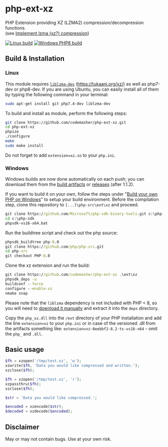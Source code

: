 # php-ext-xz

PHP Extension providing XZ (LZMA2) compression/decompression functions.<br/>
(see [Implement lzma (xz?) compression](https://news-web.php.net/php.internals/106654))

[![Linux build](https://github.com/codemasher/php-ext-xz/workflows/Linux/badge.svg)](https://github.com/codemasher/php-ext-xz/actions/workflows/linux.yml)
[![Windows PHP8 build](https://github.com/codemasher/php-ext-xz/workflows/Windows-PHP8/badge.svg)](https://github.com/codemasher/php-ext-xz/actions/workflows/windows-php8.yml)

## Build & Installation

### Linux

This module requires [`liblzma-dev`](https://packages.ubuntu.com/search?lang=de&keywords=liblzma-dev&searchon=names) (https://tukaani.org/xz/) as well as php7-dev or php8-dev.
If you are using Ubuntu, you can easily install all of them by typing the following command in your terminal:
```bash
sudo apt-get install git php7.4-dev liblzma-dev
```
To build and install as module, perform the following steps:
```bash
git clone https://github.com/codemasher/php-ext-xz.git
cd php-ext-xz
phpize
./configure
make
sudo make install
```

Do not forget to add `extension=xz.so` to your `php.ini`.

### Windows
Windows builds are now done automatically on each push; you can download them from the [build artifacts](https://docs.github.com/en/actions/managing-workflow-runs/downloading-workflow-artifacts) or [releases](https://github.com/codemasher/php-ext-xz/releases) (after 1.1.2).

If you want to build it on your own, follow the steps under "[Build your own PHP on Windows](https://wiki.php.net/internals/windows/stepbystepbuild_sdk_2)" to setup your build environment.
Before the compilation step, clone this repository to `[...]\php-src\ext\xz` and proceed.

```bat
git clone https://github.com/Microsoft/php-sdk-binary-tools.git c:\php-sdk
cd c:\php-sdk
phpsdk-vs16-x64.bat
```
Run the buildtree script and check out the php source:
```bat
phpsdk_buildtree php-8.0
git clone https://github.com/php/php-src.git
cd php-src
git checkout PHP-8.0
```
Clone the xz extension and run the build:
```bat
git clone https://github.com/codemasher/php-ext-xz .\ext\xz
phpsdk_deps -u
buildconf --force
configure --enable-xz
nmake snap
```

Please note that the `liblzma` dependency is not included with PHP < 8, so you will need to [download it manually](https://windows.php.net/downloads/php-sdk/deps/vs16/x64/liblzma-5.2.5-vs16-x64.zip) and extract it into the `deps` directory.

Copy the `php_xz.dll` into the `/ext` directory of your PHP installation and add the line `extension=xz` to your `php.ini` or in case of the versioned .dll from the artifacts something like: `extension=xz-0eebbf2-8.2-ts-vs16-x64` - omit the `php_` and `.dll`.

## Basic usage

```php
$fh = xzopen('/tmp/test.xz', 'w');
xzwrite($fh, 'Data you would like compressed and written.');
xzclose($fh);

$fh = xzopen('/tmp/test.xz', 'r');
xzpassthru($fh);
xzclose($fh);
```

```php
$str = 'Data you would like compressed.';

$encoded = xzencode($str);
$decoded = xzdecode($encoded);
```

## Disclaimer
May or may not contain bugs. Use at your own risk.
